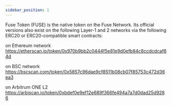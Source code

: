 ```yaml
---
sidebar_position: 1
---
```


Fuse Token (FUSE) is the native token on the Fuse Network. Its official versions also exist on the following Layer-1 and 2 networks via the following ERC20 or ERC20-compatible smart contracts:

on Ethereum network https://etherscan.io/token/0x970b9bb2c0444f5e81e9d0efb84c8ccdcdcaf84d​

on BSC network https://bscscan.com/token/0x5857c96dae9cf8511b08cb07f85753c472d36ea3​

on Arbitrum ONE L2 https://arbiscan.io/token/0xbdef0e9ef12e689f366fe494a7a7d0dad25d9286
